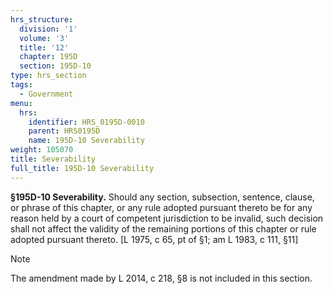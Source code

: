 ```yaml
---
hrs_structure:
  division: '1'
  volume: '3'
  title: '12'
  chapter: 195D
  section: 195D-10
type: hrs_section
tags:
  - Government
menu:
  hrs:
    identifier: HRS_0195D-0010
    parent: HRS0195D
    name: 195D-10 Severability
weight: 105070
title: Severability
full_title: 195D-10 Severability
---
```

**§195D-10 Severability.** Should any section, subsection, sentence, clause, or phrase of this chapter, or any rule adopted pursuant thereto be for any reason held by a court of competent jurisdiction to be invalid, such decision shall not affect the validity of the remaining portions of this chapter or rule adopted pursuant thereto. [L 1975, c 65, pt of §1; am L 1983, c 111, §11]

Note

The amendment made by L 2014, c 218, §8 is not included in this section.